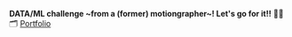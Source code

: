 **DATA/ML challenge ~from a (former) motiongrapher~! Let's go for it!!** 🚀🚀 <br>
🗂️ [Portfolio](https://drive.google.com/drive/folders/1-0lKAQapAuL3lF5098RApJT9D8xqldIN?usp=drive_link)

